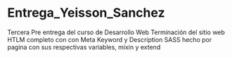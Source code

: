 # Entrega_Yeisson_Sanchez
Tercera Pre entrega del curso de Desarrollo Web
Terminación del sitio web
HTLM completo con con Meta Keyword y Description
SASS hecho por pagina con sus respectivas variables, mixin y extend